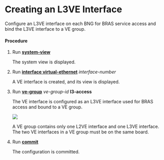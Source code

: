 Creating an L3VE Interface
==========================

Configure an L3VE interface on each BNG for BRAS service access and bind the L3VE interface to a VE group.

#### Procedure

1. Run [**system-view**](cmdqueryname=system-view)
   
   
   
   The system view is displayed.
2. Run [**interface virtual-ethernet**](cmdqueryname=interface+virtual-ethernet) *interface-number*
   
   
   
   A VE interface is created, and its view is displayed.
3. Run [**ve-group**](cmdqueryname=ve-group) *ve-group-id* **l3-access**
   
   
   
   The VE interface is configured as an L3VE interface used for BRAS access and bound to a VE group.
   
   
   
   ![](../../../../public_sys-resources/note_3.0-en-us.png) 
   
   A VE group contains only one L2VE interface and one L3VE interface. The two VE interfaces in a VE group must be on the same board.
4. Run [**commit**](cmdqueryname=commit)
   
   
   
   The configuration is committed.